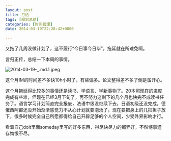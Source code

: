 ```yaml
---
layout: post
title: 月结
tags: [规划总结]
categories: [时间管理]
date: 2014-03-19T22:28:42+0800

---
```


又拖了几周没做计划了，这不履行“今日事今日毕”，拖延就在所难免啊。

言归正传，总结一下本周的事情。

![2014-03-19-_.md.1.jpeg][]  


这个月IM的时间差不多快10h小时了，有些偏多。论文整得差不多了倒是蛮开心。

这个月拖延得比较多的事情还是读书、学语言、学新事物了。20本照现在的进度完成有些难，但现在已经3月下旬了，再不努力这剩下的几个月也快完不成读书任务了。语言学习计划简直完全报废，法语中级没继续下去，日语初级还没完成，德俄西阿都还没开始渐渐感觉力不从心计划就要泡汤了。现在要把身上的几把担子放下，很多时候完全自己所愿都得给自己开辟足够的个人空间，少受外界影响才行。

看着自己doit里面someday里写的好多东西，得尽快尽力的都弄好，不然憾事遗存悔恨不尽。


[2014-03-19-_.md.1.jpeg]: {{site.url}}/assets/posts/images/2014-03-19-月结.md.1.jpeg